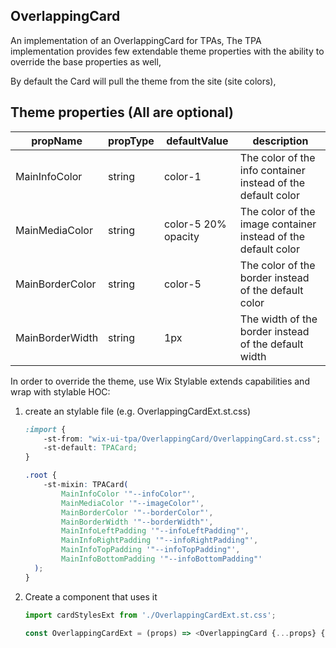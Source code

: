 ## OverlappingCard
An implementation of an OverlappingCard for TPAs,
The TPA implementation provides few extendable theme properties with the ability to override the base properties as well,

By default the Card will pull the theme from the site (site colors),

## Theme properties (All are optional)

| propName   | propType | defaultValue | description |
|------------|----------|--------------|-------------|
| MainInfoColor  | string   | color-1 | The color of the info container instead of the default color |
| MainMediaColor  | string   | color-5 20% opacity | The color of the image container instead of the default color |
| MainBorderColor  | string   | color-5 | The color of the border instead of the default color |
| MainBorderWidth  | string   | 1px | The width of the border instead of the default width |


In order to override the theme, use Wix Stylable extends capabilities and wrap with stylable HOC:

1. create an stylable file (e.g. OverlappingCardExt.st.css)
    ``` css
    :import {
        -st-from: "wix-ui-tpa/OverlappingCard/OverlappingCard.st.css";
        -st-default: TPACard;
    }

    .root {
        -st-mixin: TPACard(
            MainInfoColor '"--infoColor"',
            MainMediaColor '"--imageColor"',
            MainBorderColor '"--borderColor"',
            MainBorderWidth '"--borderWidth"',
            MainInfoLeftPadding '"--infoLeftPadding"',
            MainInfoRightPadding '"--infoRightPadding"',
            MainInfoTopPadding '"--infoTopPadding"',
            MainInfoBottomPadding '"--infoBottomPadding"'
      );
    }

    ```

2. Create a component that uses it
    ``` javascript
    import cardStylesExt from './OverlappingCardExt.st.css';

    const OverlappingCardExt = (props) => <OverlappingCard {...props} {...cardStylesExt('root', {}, props)}/>;
    ```
